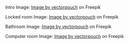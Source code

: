 Intro Image:
<a href="https://www.freepik.com/free-vector/spaceship-view-earth-night-from-alien-planet_5902277.htm#query=spaceship&position=0&from_view=author">Image by vectorpouch</a> on Freepik


Locked room Image:
<a href="https://www.freepik.com/free-vector/human-cloning-cartoon-with-female-male-human-beings-growing-glass-capsules_3685481.htm#query=space&position=20&from_view=author">Image by vectorpouch</a> on Freepik

Bathroom Image:
<a href="https://www.freepik.com/free-vector/futuristic-bathroom-interior-with-furniture-stuff-glowing-with-neon-light-darkness-bath-tub-shower-cabin-washbasin-toilet-bowl-mirror-shelf-night-modern-home_6929214.htm#query=spaceship&position=20&from_view=author">Image by vectorpouch</a> on Freepik

Computer room Image:
<a href="https://www.freepik.com/free-vector/future-spaceship-captains-bridge-command-post-interior-cartoon_3685433.htm#query=space&position=4&from_view=author">Image by vectorpouch</a> on Freepik